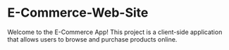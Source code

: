 # E-Commerce-Web-Site
Welcome to the E-Commerce App! This project is a client-side application that allows users to browse and purchase products online.
